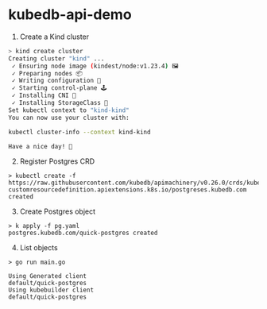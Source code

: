 # kubedb-api-demo

1. Create a Kind cluster

```bash
> kind create cluster
Creating cluster "kind" ...
 ✓ Ensuring node image (kindest/node:v1.23.4) 🖼
 ✓ Preparing nodes 📦
 ✓ Writing configuration 📜
 ✓ Starting control-plane 🕹️
 ✓ Installing CNI 🔌
 ✓ Installing StorageClass 💾
Set kubectl context to "kind-kind"
You can now use your cluster with:

kubectl cluster-info --context kind-kind

Have a nice day! 👋
```

2. Register Postgres CRD

```
> kubectl create -f https://raw.githubusercontent.com/kubedb/apimachinery/v0.26.0/crds/kubedb.com_postgreses.yaml
customresourcedefinition.apiextensions.k8s.io/postgreses.kubedb.com created
```

3. Create Postgres object

```
> k apply -f pg.yaml
postgres.kubedb.com/quick-postgres created
```

4. List objects

```
> go run main.go

Using Generated client
default/quick-postgres
Using kubebuilder client
default/quick-postgres
```
